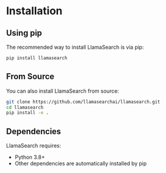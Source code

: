 # Installation

## Using pip

The recommended way to install LlamaSearch is via pip:

```bash
pip install llamasearch
```

## From Source

You can also install LlamaSearch from source:

```bash
git clone https://github.com/llamasearchai/llamasearch.git
cd llamasearch
pip install -e .
```

## Dependencies

LlamaSearch requires:

- Python 3.8+
- Other dependencies are automatically installed by pip
